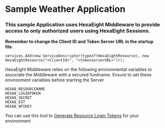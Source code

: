 # Sample Weather Application 

### This sample Application uses HexaEight Middleware to provide access to only authorized users using HexaEight Sessions.

**Remember to change the Client ID and Token Server URL in the startup file**

```
services.Add(new ServiceDescriptor(typeof(HexaEightResource), new HexaEightResource("<ClientId>", "<tokenserverURL>")));
```

HexaEight Middleware relies on the following environmental variables to associate the Middleware with a secured hostname. Ensure to set these environment variables before starting the Server

```
HEXA8_RESOURCENAME
HEXA8_LOGINTOKEN
HEXA8_SECRET
HEXA8_EST
HEXA8_APIKEY
```

You can use this tool to [Generate Resource Login Tokens](https://github.com/HexaEightTeam/Generate-HexaEight-Login-Token-For-Resource-Servers) for your environment

